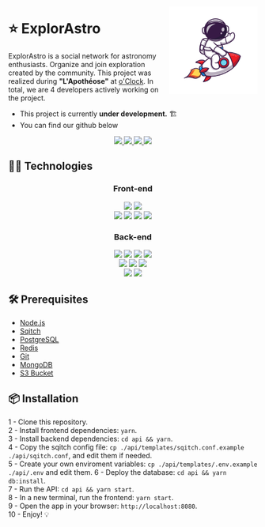 <img src="./docs/mascot-rocket.svg" align="right"
     alt="Astrocharles" width="178" height="178">

# ⭐ ExplorAstro&nbsp;&nbsp;&nbsp;&nbsp;&nbsp;&nbsp;&nbsp;

ExplorAstro is a social network for astronomy enthusiasts. Organize and join exploration created by the community. This project was realized during **"L'Apothéose"** at [o'Clock](https://oclock.io/). In total, we are 4 developers actively working on the project.

- This project is currently **under development.** 🏗️
- You can find our github below

<div align='center'>
<a href="https://github.com/TheoBIET" target="_blank">
<img src="https://img.shields.io/badge/Theo biet-100000?style=for-the-badge&logo=github&logoColor=whit" />
</a>
<a href="https://github.com/JebNewman" target="_blank">
<img src="https://img.shields.io/badge/PF LAINÉ-100000?style=for-the-badge&logo=github&logoColor=whit" />
</a>
<a href="https://github.com/Yama022" target="_blank">
<img src="https://img.shields.io/badge/Rémi Jacquemin-100000?style=for-the-badge&logo=github&logoColor=whit" />
</a>
<a href="https://github.com/baptistefaidherbe" target="_blank">
<img src="https://img.shields.io/badge/bAPTISTE Faidherbe-100000?style=for-the-badge&logo=github&logoColor=whit" />
</a>

</div>

## 👨‍💻 Technologies

<div align='center'>
        <h3>Front-end</h3>    
        <img src="https://img.shields.io/badge/React-20232A?style=for-the-badge&logo=react&logoColor=61DAFB" />
        <img src="https://img.shields.io/badge/Redux-593D88?style=for-the-badge&logo=Redux&logoColor=white" /><br>
        <img src="https://img.shields.io/badge/Sass-CC6699?style=for-the-badge&logo=sass&logoColor=white" />
        <img src="https://img.shields.io/badge/Leaflet-199900?style=for-the-badge&logo=leaflet&logoColor=white" />
        <img src="https://img.shields.io/badge/Bulma-00D1B2?style=for-the-badge&logo=Bulma&logoColor=white" />
        <img src="https://img.shields.io/badge/Vercel-000000?style=for-the-badge&logo=vercel&logoColor=white" />
        <h3>Back-end</h3>    
        <img src="https://img.shields.io/badge/Node.js-339933?style=for-the-badge&logo=nodedotjs&logoColor=white" />
        <img src="https://img.shields.io/badge/Jest-C21325?style=for-the-badge&logo=jest&logoColor=white" />
        <img src="https://img.shields.io/badge/Sequelize-52B0E7?style=for-the-badge&logo=sequelize&logoColor=white" />
        <img src="https://img.shields.io/badge/Express-F8F8FF?style=for-the-badge&logo=express&logoColor=61DAFB" /><br>
        <img src="https://img.shields.io/badge/redis-%23DD0031.svg?&style=for-the-badge&logo=redis&logoColor=white" />
        <img src="https://img.shields.io/badge/MongoDB-4EA94B?style=for-the-badge&logo=mongodb&logoColor=white" />
        <img src="https://img.shields.io/badge/PostgreSQL-316192?style=for-the-badge&logo=postgresql&logoColor=white" /><br>
        <img src="https://img.shields.io/badge/Amazon_AWS-232F3E?style=for-the-badge&logo=amazon-aws&logoColor=white" />
        <img src="https://img.shields.io/badge/Heroku-430098?style=for-the-badge&logo=heroku&logoColor=white" />
</div>

## 🛠️ Prerequisites

- [Node.js](https://nodejs.org/en/)
- [Sqitch](https://sqitch.org/)
- [PostgreSQL](https://www.postgresql.org/)
- [Redis](https://redis.io/)
- [Git](https://git-scm.com/)
- [MongoDB](https://www.mongodb.com/)
- [S3 Bucket](https://aws.amazon.com/s3/)

## 📦 Installation

1 - Clone this repository.  
2 - Install frontend dependencies: `yarn`.  
3 - Install backend dependencies: `cd api && yarn`.  
4 - Copy the sqitch config file: `cp ./api/templates/sqitch.conf.example ./api/sqitch.conf`, and edit them if needed.  
5 - Create your own enviroment variables: `cp ./api/templates/.env.example ./api/.env` and edit them.
6 - Deploy the database: `cd api && yarn db:install`.  
7 - Run the API: `cd api && yarn start`.  
8 - In a new terminal, run the frontend: `yarn start`.  
9 - Open the app in your browser: `http://localhost:8080`.  
10 - Enjoy! 💡
